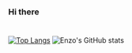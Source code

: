 ### Hi there 
#
[![Top Langs](https://github-readme-stats.vercel.app/api/top-langs/?username=EnzoNbs&hide_progress=True&title_color=b6daaa&icon_color=000000&text_color=ffffff&bg_color=90,0d1117,6aa84f&hide_border=True)](https://github.com/anuraghazra/github-readme-stats)
![Enzo's GitHub stats](https://github-readme-stats.vercel.app/api?username=EnzoNbs&show_icons=true&hide=prs,issues&title_color=9fc5e8&icon_color=6fa8dc&text_color=ffffff&bg_color=90,0d1117,3d85c6&hide_border=True)
